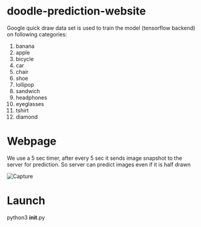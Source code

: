 # doodle-prediction-website
Google quick draw data set is used to train the model (tensorflow backend) on following categories:
<ol>
   <li>banana
   <li>apple
   <li>bicycle
   <li>car
   <li>chair
   <li>shoe
   <li>lollipop
   <li>sandwich
   <li>headphones
   <li>eyeglasses
   <li>tshirt
   <li>diamond
 </ol>
 
 # Webpage
 We use a 5 sec timer, after every 5 sec it sends image snapshot to the server for prediction. So server can predict images even if it is half drawn
 
 ![Capture](https://user-images.githubusercontent.com/30411359/58565236-ff5db480-824b-11e9-88b8-6a3b4d536cd8.PNG)

 
 # Launch
 python3 __init__.py
 
